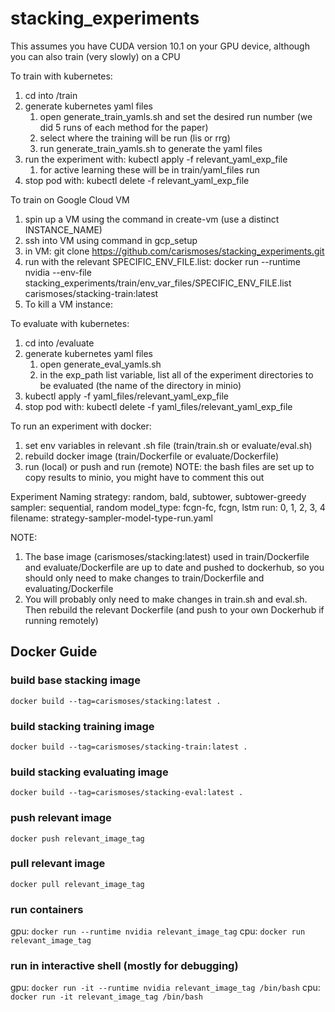 # stacking_experiments

This assumes you have CUDA version 10.1 on your GPU device, although you can also
train (very slowly) on a CPU

To train with kubernetes:
1. cd into /train
2. generate kubernetes yaml files
    1. open generate_train_yamls.sh and set the desired run number (we did 5 runs of each method for the paper)
    2. select where the training will be run (lis or rrg)
    3. run generate_train_yamls.sh to generate the yaml files
3. run the experiment with: kubectl apply -f relevant_yaml_exp_file
    1. for active learning these will be in train/yaml_files run
4. stop pod with: kubectl delete -f relevant_yaml_exp_file

To train on Google Cloud VM
1. spin up a VM using the command in create-vm (use a distinct INSTANCE_NAME)
2. ssh into VM using command in gcp_setup
3. in VM: git clone https://github.com/carismoses/stacking_experiments.git
4. run with the relevant SPECIFIC_ENV_FILE.list: docker run --runtime nvidia --env-file stacking_experiments/train/env_var_files/SPECIFIC_ENV_FILE.list carismoses/stacking-train:latest
5. To kill a VM instance: 

To evaluate with kubernetes:
1. cd into /evaluate
2. generate kubernetes yaml files
    1. open generate_eval_yamls.sh
    2. in the exp_path list variable, list all of the experiment directories to be evaluated (the name of the directory in minio)
3. kubectl apply -f yaml_files/relevant_yaml_exp_file
4. stop pod with: kubectl delete -f yaml_files/relevant_yaml_exp_file

To run an experiment with docker:
1. set env variables in relevant .sh file (train/train.sh or evaluate/eval.sh)
2. rebuild docker image (train/Dockerfile or evaluate/Dockerfile)
3. run (local) or push and run (remote)
NOTE: the bash files are set up to copy results to minio, you might have to comment this out

Experiment Naming
strategy: random, bald, subtower, subtower-greedy
sampler: sequential, random
model_type: fcgn-fc, fcgn, lstm
run: 0, 1, 2, 3, 4
filename: strategy-sampler-model-type-run.yaml

NOTE:
1. The base image (carismoses/stacking:latest) used in train/Dockerfile and evaluate/Dockerfile are up to date and pushed to dockerhub, so you should only need to make changes to train/Dockerfile and evaluating/Dockerfile
2. You will probably only need to make changes in train.sh and eval.sh. Then rebuild the relevant Dockerfile
(and push to your own Dockerhub if running remotely)

## Docker Guide

### build base stacking image
`docker build --tag=carismoses/stacking:latest .`

### build stacking training image
`docker build --tag=carismoses/stacking-train:latest .`

### build stacking evaluating image
`docker build --tag=carismoses/stacking-eval:latest .`

### push relevant image
`docker push relevant_image_tag`

### pull relevant image
`docker pull relevant_image_tag`

### run containers
gpu: `docker run --runtime nvidia relevant_image_tag`
cpu: `docker run relevant_image_tag`

### run in interactive shell (mostly for debugging)
gpu: `docker run -it --runtime nvidia relevant_image_tag /bin/bash`
cpu: `docker run -it relevant_image_tag /bin/bash`